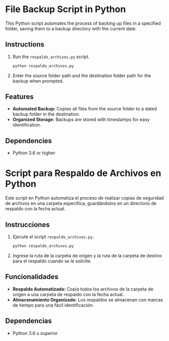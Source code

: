 # File Backup Script in Python

This Python script automates the process of backing up files in a specified folder, saving them to a backup directory with the current date.

## Instructions

1. Run the `respaldo_archivos.py` script.
   ```bash
   python respaldo_archivos.py
   ```

2. Enter the source folder path and the destination folder path for the backup when prompted.

## Features

- **Automated Backup:** Copies all files from the source folder to a dated backup folder in the destination.
- **Organized Storage:** Backups are stored with timestamps for easy identification.

## Dependencies

- Python 3.6 or higher

# Script para Respaldo de Archivos en Python

Este script en Python automatiza el proceso de realizar copias de seguridad de archivos en una carpeta específica, guardándolos en un directorio de respaldo con la fecha actual.

## Instrucciones

1. Ejecute el script `respaldo_archivos.py`.
   ```bash
   python respaldo_archivos.py
   ```

2. Ingrese la ruta de la carpeta de origen y la ruta de la carpeta de destino para el respaldo cuando se le solicite.

## Funcionalidades

- **Respaldo Automatizado:** Copia todos los archivos de la carpeta de origen a una carpeta de respaldo con la fecha actual.
- **Almacenamiento Organizado:** Los respaldos se almacenan con marcas de tiempo para una fácil identificación.

## Dependencias

- Python 3.6 o superior
